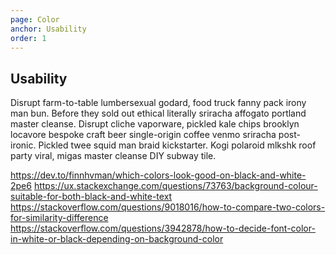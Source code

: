 ```yaml
---
page: Color
anchor: Usability
order: 1
---
```


## Usability

Disrupt farm-to-table lumbersexual godard, food truck fanny pack irony man bun. Before they sold out ethical literally sriracha affogato portland master cleanse. Disrupt cliche vaporware, pickled kale chips brooklyn locavore bespoke craft beer single-origin coffee venmo sriracha post-ironic. Pickled twee squid man braid kickstarter. Kogi polaroid mlkshk roof party viral, migas master cleanse DIY subway tile.

<closest-color hexjson="json/a11yColorsOnBlackAndWhite.json"></closest-color>

https://dev.to/finnhvman/which-colors-look-good-on-black-and-white-2pe6
https://ux.stackexchange.com/questions/73763/background-colour-suitable-for-both-black-and-white-text
https://stackoverflow.com/questions/9018016/how-to-compare-two-colors-for-similarity-difference
https://stackoverflow.com/questions/3942878/how-to-decide-font-color-in-white-or-black-depending-on-background-color